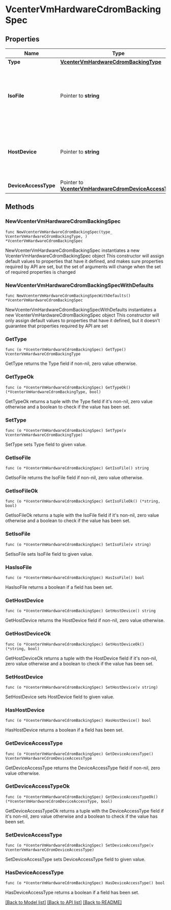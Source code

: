 # VcenterVmHardwareCdromBackingSpec

## Properties

Name | Type | Description | Notes
------------ | ------------- | ------------- | -------------
**Type** | [**VcenterVmHardwareCdromBackingType**](VcenterVmHardwareCdromBackingType.md) |  | 
**IsoFile** | Pointer to **string** | Path of the image file that should be used as the virtual CD-ROM device backing. This field is optional and it is only relevant when the value of Cdrom.BackingSpec.type is ISO_FILE. | [optional] 
**HostDevice** | Pointer to **string** | Name of the device that should be used as the virtual CD-ROM device backing. If unset, the virtual CD-ROM device will be configured to automatically detect a suitable host device. | [optional] 
**DeviceAccessType** | Pointer to [**VcenterVmHardwareCdromDeviceAccessType**](VcenterVmHardwareCdromDeviceAccessType.md) |  | [optional] 

## Methods

### NewVcenterVmHardwareCdromBackingSpec

`func NewVcenterVmHardwareCdromBackingSpec(type_ VcenterVmHardwareCdromBackingType, ) *VcenterVmHardwareCdromBackingSpec`

NewVcenterVmHardwareCdromBackingSpec instantiates a new VcenterVmHardwareCdromBackingSpec object
This constructor will assign default values to properties that have it defined,
and makes sure properties required by API are set, but the set of arguments
will change when the set of required properties is changed

### NewVcenterVmHardwareCdromBackingSpecWithDefaults

`func NewVcenterVmHardwareCdromBackingSpecWithDefaults() *VcenterVmHardwareCdromBackingSpec`

NewVcenterVmHardwareCdromBackingSpecWithDefaults instantiates a new VcenterVmHardwareCdromBackingSpec object
This constructor will only assign default values to properties that have it defined,
but it doesn't guarantee that properties required by API are set

### GetType

`func (o *VcenterVmHardwareCdromBackingSpec) GetType() VcenterVmHardwareCdromBackingType`

GetType returns the Type field if non-nil, zero value otherwise.

### GetTypeOk

`func (o *VcenterVmHardwareCdromBackingSpec) GetTypeOk() (*VcenterVmHardwareCdromBackingType, bool)`

GetTypeOk returns a tuple with the Type field if it's non-nil, zero value otherwise
and a boolean to check if the value has been set.

### SetType

`func (o *VcenterVmHardwareCdromBackingSpec) SetType(v VcenterVmHardwareCdromBackingType)`

SetType sets Type field to given value.


### GetIsoFile

`func (o *VcenterVmHardwareCdromBackingSpec) GetIsoFile() string`

GetIsoFile returns the IsoFile field if non-nil, zero value otherwise.

### GetIsoFileOk

`func (o *VcenterVmHardwareCdromBackingSpec) GetIsoFileOk() (*string, bool)`

GetIsoFileOk returns a tuple with the IsoFile field if it's non-nil, zero value otherwise
and a boolean to check if the value has been set.

### SetIsoFile

`func (o *VcenterVmHardwareCdromBackingSpec) SetIsoFile(v string)`

SetIsoFile sets IsoFile field to given value.

### HasIsoFile

`func (o *VcenterVmHardwareCdromBackingSpec) HasIsoFile() bool`

HasIsoFile returns a boolean if a field has been set.

### GetHostDevice

`func (o *VcenterVmHardwareCdromBackingSpec) GetHostDevice() string`

GetHostDevice returns the HostDevice field if non-nil, zero value otherwise.

### GetHostDeviceOk

`func (o *VcenterVmHardwareCdromBackingSpec) GetHostDeviceOk() (*string, bool)`

GetHostDeviceOk returns a tuple with the HostDevice field if it's non-nil, zero value otherwise
and a boolean to check if the value has been set.

### SetHostDevice

`func (o *VcenterVmHardwareCdromBackingSpec) SetHostDevice(v string)`

SetHostDevice sets HostDevice field to given value.

### HasHostDevice

`func (o *VcenterVmHardwareCdromBackingSpec) HasHostDevice() bool`

HasHostDevice returns a boolean if a field has been set.

### GetDeviceAccessType

`func (o *VcenterVmHardwareCdromBackingSpec) GetDeviceAccessType() VcenterVmHardwareCdromDeviceAccessType`

GetDeviceAccessType returns the DeviceAccessType field if non-nil, zero value otherwise.

### GetDeviceAccessTypeOk

`func (o *VcenterVmHardwareCdromBackingSpec) GetDeviceAccessTypeOk() (*VcenterVmHardwareCdromDeviceAccessType, bool)`

GetDeviceAccessTypeOk returns a tuple with the DeviceAccessType field if it's non-nil, zero value otherwise
and a boolean to check if the value has been set.

### SetDeviceAccessType

`func (o *VcenterVmHardwareCdromBackingSpec) SetDeviceAccessType(v VcenterVmHardwareCdromDeviceAccessType)`

SetDeviceAccessType sets DeviceAccessType field to given value.

### HasDeviceAccessType

`func (o *VcenterVmHardwareCdromBackingSpec) HasDeviceAccessType() bool`

HasDeviceAccessType returns a boolean if a field has been set.


[[Back to Model list]](../README.md#documentation-for-models) [[Back to API list]](../README.md#documentation-for-api-endpoints) [[Back to README]](../README.md)


